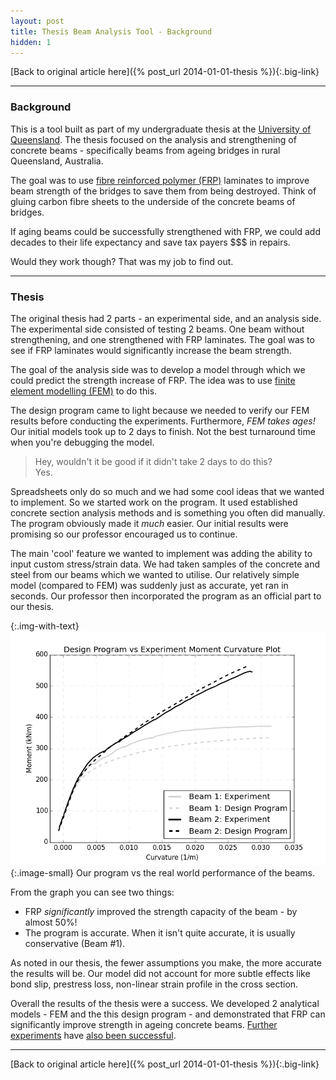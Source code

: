 ```yaml
---
layout: post
title: Thesis Beam Analysis Tool - Background
hidden: 1
---
```


[Back to original article here]({% post_url 2014-01-01-thesis %}){:.big-link}

---

### Background

This is a tool built as part of my undergraduate thesis at the [University of Queensland](https://www.uq.edu.au/). The thesis focused on the analysis and strengthening of concrete beams - specifically beams from ageing bridges in rural Queensland, Australia.

The goal was to use [fibre reinforced polymer (FRP)](https://en.wikipedia.org/wiki/Fibre-reinforced_plastic) laminates to improve beam strength of the bridges to save them from being destroyed. Think of gluing carbon fibre sheets to the underside of the concrete beams of bridges.

If aging beams could be successfully strengthened with FRP, we could add decades to their life expectancy and save tax payers $$$ in repairs.

Would they work though? That was my job to find out.

---

### Thesis

The original thesis had 2 parts - an experimental side, and an analysis side. The experimental side consisted of testing 2 beams. One beam without strengthening, and one strengthened with FRP laminates. The goal was to see if FRP laminates would significantly increase the beam strength.

The goal of the analysis side was to develop a model through which we could predict the strength increase of FRP. The idea was to use [finite element modelling (FEM)](https://en.wikipedia.org/wiki/Finite_element_method) to do this.

The design program came to light because we needed to verify our FEM results before conducting the experiments. Furthermore, _FEM takes ages!_ Our initial models took up to 2 days to finish. Not the best turnaround time when you're debugging the model.

<blockquote>
Hey, wouldn't it be good if it didn't take 2 days to do this?<br>
Yes.
</blockquote>

Spreadsheets only do so much and we had some cool ideas that we wanted to implement. So we started work on the program. It used established concrete section analysis methods and is something you often did manually. The program obviously made it _much_ easier. Our initial results were promising so our professor encouraged us to continue.

The main 'cool' feature we wanted to implement was adding the ability to input custom stress/strain data. We had taken samples of the concrete and steel from our beams which we wanted to utilise. Our relatively simple model (compared to FEM) was suddenly just as accurate, yet ran in seconds. Our professor then incorporated the program as an official part to our thesis.

{:.img-with-text}
![Image of Program vs Beams Plot](/images/thesis_plot.png){:.image-small}
Our program vs the real world performance of the beams.

From the graph you can see two things:
- FRP _significantly_ improved the strength capacity of the beam - by almost 50%!
- The program is accurate. When it isn't quite accurate, it is usually conservative (Beam #1).

As noted in our thesis, the fewer assumptions you make, the more accurate the results will be. Our model did not account for more subtle effects like bond slip, prestress loss, non-linear strain profile in the cross section.

Overall the results of the thesis were a success. We developed 2 analytical models - FEM and the this design program - and demonstrated that FRP can significantly improve strength in ageing concrete beams. [Further experiments](https://www.uq.edu.au/news/article/2018/05/uq-bridge-world-beater) have [also been successful](https://www.sciencedirect.com/science/article/pii/S0141029616311488).

---

[Back to original article here]({% post_url 2014-01-01-thesis %}){:.big-link}

